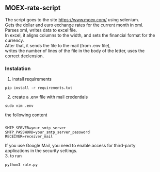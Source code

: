 ## MOEX-rate-script
The script goes to the site https://www.moex.com/ using selenium.  
Gets the dollar and euro exchange rates for the current month in xml.  
Parses xml, writes data to excel file.  
In excel, it aligns columns to the width, and sets the financial format for the currency.  
After that, it sends the file to the mail (from .env file),  
writes the number of lines of the file in the body of the letter, uses the correct declension.  

### Instalation
1. install requirements
<pre><code>pip install -r requirements.txt</code></pre>

2. сreate a .env file with mail credentials  
<pre><code>sudo vim .env</code></pre>
the following content  
<pre><code>
SMTP_SERVER=your_smtp_server
SMTP_PASSWORD=your_smtp_server_password
RECEIVER=receiver_mail
</code></pre>
If you use Google Mail, you need to enable access for third-party applications in the security settings.  
3. to run
<pre><code>python3 rate.py</code></pre>